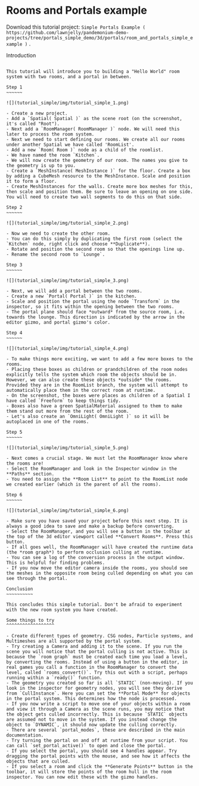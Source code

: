 Rooms and Portals example
=========================

Download this tutorial project:
`Simple Portals Example ( https://github.com/lawnjelly/pandemonium-demo-projects/tree/portals_simple_demo/3d/portals/room_and_portals_simple_example )`
.

Introduction
~~~~~~~~~~~~

This tutorial will introduce you to building a "Hello World" room system with two rooms, and a portal in between.

Step 1
~~~~~~

![](tutorial_simple/img/tutorial_simple_1.png)

- Create a new project.
- Add a `Spatial( Spatial )` as the scene root (on the screenshot, it's called "Root").
- Next add a `RoomManager( RoomManager )` node. We will need this later to process the room system.
- Next we need to start defining our rooms. We create all our rooms under another Spatial we have called 'RoomList'.
- Add a new `Room( Room )` node as a child of the roomlist.
- We have named the room `Kitchen`.
- We will now create the geometry of our room. The names you give to the geometry is up to you.
- Create a `MeshInstance( MeshInstance )` for the floor. Create a box by adding a CubeMesh resource to the MeshInstance. Scale and position it to form a floor.
- Create MeshInstances for the walls. Create more box meshes for this, then scale and position them. Be sure to leave an opening on one side. You will need to create two wall segments to do this on that side.

Step 2
~~~~~~

![](tutorial_simple/img/tutorial_simple_2.png)

- Now we need to create the other room.
- You can do this simply by duplicating the first room (select the `Kitchen` node, right click and choose **Duplicate**).
- Rotate and position the second room so that the openings line up.
- Rename the second room to `Lounge`.

Step 3
~~~~~~

![](tutorial_simple/img/tutorial_simple_3.png)

- Next, we will add a portal between the two rooms.
- Create a new `Portal( Portal )` in the kitchen.
- Scale and position the portal using the node `Transform` in the inspector, so it fits within the opening between the two rooms.
- The portal plane should face *outward* from the source room, i.e. towards the lounge. This direction is indicated by the arrow in the editor gizmo, and portal gizmo's color.

Step 4
~~~~~~

![](tutorial_simple/img/tutorial_simple_4.png)

- To make things more exciting, we want to add a few more boxes to the rooms.
- Placing these boxes as children or grandchildren of the room nodes explicitly tells the system which room the objects should be in. However, we can also create these objects *outside* the rooms. Provided they are in the RoomList branch, the system will attempt to automatically place them in the correct room at runtime.
- On the screenshot, the boxes were places as children of a Spatial I have called `Freeform` to keep things tidy.
- Boxes also have a green SpatialMaterial assigned to them to make them stand out more from the rest of the room.
- Let's also create an `OmniLight( OmniLight )` so it will be autoplaced in one of the rooms.

Step 5
~~~~~~

![](tutorial_simple/img/tutorial_simple_5.png)

- Next comes a crucial stage. We must let the RoomManager know where the rooms are!
- Select the RoomManager and look in the Inspector window in the **Paths** section.
- You need to assign the **Room List** to point to the RoomList node we created earlier (which is the parent of all the rooms).

Step 6
~~~~~~

![](tutorial_simple/img/tutorial_simple_6.png)

- Make sure you have saved your project before this next step. It is always a good idea to save and make a backup before converting.
- Select the RoomManager, and you will see a button in the toolbar at the top of the 3d editor viewport called **Convert Rooms**. Press this button.
- If all goes well, the RoomManager will have created the runtime data (the *room graph*) to perform occlusion culling at runtime.
- You can see a log of the conversion process in the output window. This is helpful for finding problems.
- If you now move the editor camera inside the rooms, you should see the meshes in the opposite room being culled depending on what you can see through the portal.

Conclusion
~~~~~~~~~~

This concludes this simple tutorial. Don't be afraid to experiment with the new room system you have created.

Some things to try
^^^^^^^^^^^^^^^^^^

- Create different types of geometry. CSG nodes, Particle systems, and Multimeshes are all supported by the portal system.
- Try creating a Camera and adding it to the scene. If you run the scene you will notice that the portal culling is not active. This is because the `room graph` must be created each time you load a level, by converting the rooms. Instead of using a button in the editor, in real games you call a function in the RoomManager to convert the level, called `rooms_convert()`. Try this out with a script, perhaps running within a `ready()` function.
- The geometry you created so far is all `STATIC` (non-moving). If you look in the inspector for geometry nodes, you will see they derive from `CullInstance`. Here you can set the **Portal Mode** for objects in the portal system. This determines how the node is processed.
- If you now write a script to move one of your objects within a room and view it through a Camera as the scene runs, you may notice that the object gets culled incorrectly. This is because `STATIC` objects are assumed not to move in the system. If you instead change the object to `DYNAMIC`, it should now update the culling correctly.
- There are several `portal_modes`, these are described in the main documentation.
- Try turning the portal on and off at runtime from your script. You can call `set_portal_active()` to open and close the portal.
- If you select the portal, you should see 4 handles appear. Try dragging the portal points with the mouse, and see how it affects the objects that are culled.
- If you select a room and click the **Generate Points** button in the toolbar, it will store the points of the room hull in the room inspector. You can now edit these with the gizmo handles.
